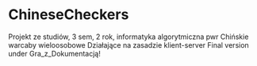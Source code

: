 # ChineseCheckers
Projekt ze studiów, 3 sem, 2 rok, informatyka algorytmiczna pwr
Chińskie warcaby wieloosobowe 
Działające na zasadzie klient-server
Final version under Gra_z_Dokumentacją!
